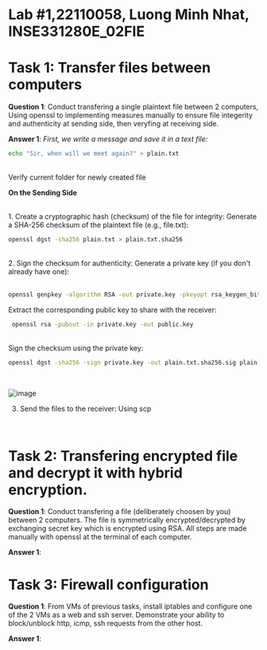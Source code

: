 # Lab #1,22110058, Luong Minh Nhat, INSE331280E_02FIE

# Task 1: Transfer files between computers

**Question 1**:
Conduct transfering a single plaintext file between 2 computers,
Using openssl to implementing measures manually to ensure file integerity and authenticity at sending side,
then veryfing at receiving side.

**Answer 1**:
_First, we write a message and save it in a text file:_<br>

```sh
echo "Sir, when will we meet again?" > plain.txt
```

<br>
Verify current folder for newly created file
<br>

**On the Sending Side**

<br>
1. Create a cryptographic hash (checksum) of the file for integrity: Generate a SHA-256 checksum of the plaintext file (e.g., file.txt): <br>

```sh
openssl dgst -sha256 plain.txt > plain.txt.sha256
```

<br>
2. Sign the checksum for authenticity: Generate a private key (if you don't already have one):<br>

<br>

```sh
openssl genpkey -algorithm RSA -out private.key -pkeyopt rsa_keygen_bits:2048
```

Extract the corresponding public key to share with the receiver: <br>

```sh
 openssl rsa -pubout -in private.key -out public.key
```

<br>
Sign the checksum using the private key:
<br>

```sh
openssl dgst -sha256 -sign private.key -out plain.txt.sha256.sig plain.txt.sha256
```

<br>

![image](https://github.com/user-attachments/assets/da176379-3e7e-4f98-8589-01d01021c7e1)


3. Send the files to the receiver: Using scp

<br>

# Task 2: Transfering encrypted file and decrypt it with hybrid encryption.

**Question 1**:
Conduct transfering a file (deliberately choosen by you) between 2 computers.
The file is symmetrically encrypted/decrypted by exchanging secret key which is encrypted using RSA.
All steps are made manually with openssl at the terminal of each computer.

**Answer 1**:

# Task 3: Firewall configuration

**Question 1**:
From VMs of previous tasks, install iptables and configure one of the 2 VMs as a web and ssh server. Demonstrate your ability to block/unblock http, icmp, ssh requests from the other host.

**Answer 1**:

```

```
